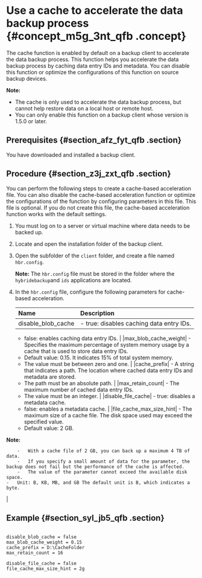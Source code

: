 # Use a cache to accelerate the data backup process {#concept_m5g_3nt_qfb .concept}

The cache function is enabled by default on a backup client to accelerate the data backup process. This function helps you accelerate the data backup process by caching data entry IDs and metadata. You can disable this function or optimize the configurations of this function on source backup devices.

**Note:** 

-   The cache is only used to accelerate the data backup process, but cannot help restore data on a local host or remote host.
-   You can only enable this function on a backup client whose version is 1.5.0 or later.

## Prerequisites {#section_afz_fyt_qfb .section}

You have downloaded and installed a backup client.

## Procedure {#section_z3j_zxt_qfb .section}

You can perform the following steps to create a cache-based acceleration file. You can also disable the cache-based acceleration function or optimize the configurations of the function by configuring parameters in this file. This file is optional. If you do not create this file, the cache-based acceleration function works with the default settings.

1.  You must log on to a server or virtual machine where data needs to be backed up.
2.  Locate and open the installation folder of the backup client.
3.  Open the subfolder of the `client` folder, and create a file named `hbr.config`.

    **Note:** The `hbr.config` file must be stored in the folder where the `hybridebackup`and `ids` applications are located.

4.  In the `hbr.config` file, configure the following parameters for cache-based acceleration.

    |Name|Description|
    |:---|:----------|
    |disable\_blob\_cache|     -   true: disables caching data entry IDs.
    -   false: enables caching data entry IDs.
 |
    |max\_blob\_cache\_weight|     -   Specifies the maximum percentage of system memory usage by a cache that is used to store data entry IDs.
    -   Default value: 0.15. It indicates 15% of total system memory.
    -   The value must be between zero and one.
 |
    |cache\_prefix|     -   A string that indicates a path. The location where cached data entry IDs and metadata are stored.
    -   The path must be an absolute path.
 |
    |max\_retain\_count|     -   The maximum number of cached data entry IDs.
    -   The value must be an integer.
 |
    |disable\_file\_cache|     -   true: disables a metadata cache.
    -   false: enables a metadata cache.
 |
    |file\_cache\_max\_size\_hint|     -   The maximum size of a cache file. The disk space used may exceed the specified value.
    -   Default value: 2 GB.

**Note:** 

        -   With a cache file of 2 GB, you can back up a maximum 4 TB of data.
        -   If you specify a small amount of data for the parameter, the backup does not fail but the performance of the cache is affected.
        -   The value of the parameter cannot exceed the available disk space.
    -   Unit: B, KB, MB, and GB The default unit is B, which indicates a byte.
 |


## Example {#section_syl_jb5_qfb .section}

```

disable_blob_cache = false
max_blob_cache_weight = 0.15
cache_prefix = D:\CacheFolder
max_retain_count = 16 

disable_file_cache = false
file_cache_max_size_hint = 2g


```

